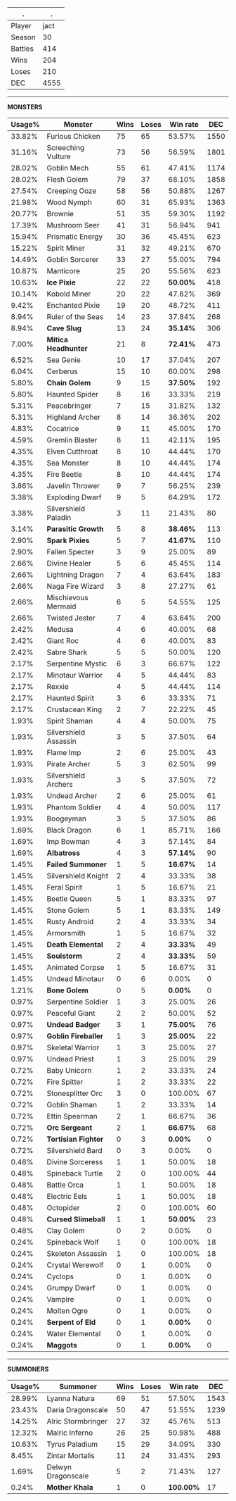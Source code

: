 .|.
|-|-
Player|jact
Season|30
Battles|414
Wins|204
Loses|210
DEC|4555

---
**MONSTERS**

Usage%|Monster|Wins|Loses|Win rate|DEC|
-|-|-|-|-|-|
33.82%|Furious Chicken|75|65|53.57%|1550|
31.16%|Screeching Vulture|73|56|56.59%|1801|
28.02%|Goblin Mech|55|61|47.41%|1174|
28.02%|Flesh Golem|79|37|68.10%|1858|
27.54%|Creeping Ooze|58|56|50.88%|1267|
21.98%|Wood Nymph|60|31|65.93%|1363|
20.77%|Brownie|51|35|59.30%|1192|
17.39%|Mushroom Seer|41|31|56.94%|941|
15.94%|Prismatic Energy|30|36|45.45%|623|
15.22%|Spirit Miner|31|32|49.21%|670|
14.49%|Goblin Sorcerer|33|27|55.00%|794|
10.87%|Manticore|25|20|55.56%|623|
10.63%|**Ice Pixie**|22|22|**50.00%**|418|
10.14%|Kobold Miner|20|22|47.62%|369|
9.42%|Enchanted Pixie|19|20|48.72%|411|
8.94%|Ruler of the Seas|14|23|37.84%|268|
8.94%|**Cave Slug**|13|24|**35.14%**|306|
7.00%|**Mitica Headhunter**|21|8|**72.41%**|473|
6.52%|Sea Genie|10|17|37.04%|207|
6.04%|Cerberus|15|10|60.00%|298|
5.80%|**Chain Golem**|9|15|**37.50%**|192|
5.80%|Haunted Spider|8|16|33.33%|219|
5.31%|Peacebringer|7|15|31.82%|132|
5.31%|Highland Archer|8|14|36.36%|202|
4.83%|Cocatrice|9|11|45.00%|170|
4.59%|Gremlin Blaster|8|11|42.11%|195|
4.35%|Elven Cutthroat|8|10|44.44%|170|
4.35%|Sea Monster|8|10|44.44%|174|
4.35%|Fire Beetle|8|10|44.44%|174|
3.86%|Javelin Thrower|9|7|56.25%|239|
3.38%|Exploding Dwarf|9|5|64.29%|172|
3.38%|Silvershield Paladin|3|11|21.43%|80|
3.14%|**Parasitic Growth**|5|8|**38.46%**|113|
2.90%|**Spark Pixies**|5|7|**41.67%**|110|
2.90%|Fallen Specter|3|9|25.00%|89|
2.66%|Divine Healer|5|6|45.45%|114|
2.66%|Lightning Dragon|7|4|63.64%|183|
2.66%|Naga Fire Wizard|3|8|27.27%|61|
2.66%|Mischievous Mermaid|6|5|54.55%|125|
2.66%|Twisted Jester|7|4|63.64%|200|
2.42%|Medusa|4|6|40.00%|68|
2.42%|Giant Roc|4|6|40.00%|83|
2.42%|Sabre Shark|5|5|50.00%|120|
2.17%|Serpentine Mystic|6|3|66.67%|122|
2.17%|Minotaur Warrior|4|5|44.44%|83|
2.17%|Rexxie|4|5|44.44%|114|
2.17%|Haunted Spirit|3|6|33.33%|71|
2.17%|Crustacean King|2|7|22.22%|45|
1.93%|Spirit Shaman|4|4|50.00%|75|
1.93%|Silvershield Assassin|3|5|37.50%|64|
1.93%|Flame Imp|2|6|25.00%|43|
1.93%|Pirate Archer|5|3|62.50%|99|
1.93%|Silvershield Archers|3|5|37.50%|72|
1.93%|Undead Archer|2|6|25.00%|61|
1.93%|Phantom Soldier|4|4|50.00%|117|
1.93%|Boogeyman|3|5|37.50%|86|
1.69%|Black Dragon|6|1|85.71%|166|
1.69%|Imp Bowman|4|3|57.14%|84|
1.69%|**Albatross**|4|3|**57.14%**|90|
1.45%|**Failed Summoner**|1|5|**16.67%**|14|
1.45%|Silvershield Knight|2|4|33.33%|38|
1.45%|Feral Spirit|1|5|16.67%|21|
1.45%|Beetle Queen|5|1|83.33%|97|
1.45%|Stone Golem|5|1|83.33%|149|
1.45%|Rusty Android|2|4|33.33%|34|
1.45%|Armorsmith|1|5|16.67%|32|
1.45%|**Death Elemental**|2|4|**33.33%**|49|
1.45%|**Soulstorm**|2|4|**33.33%**|59|
1.45%|Animated Corpse|1|5|16.67%|31|
1.45%|Undead Minotaur|0|6|0.00%|0|
1.21%|**Bone Golem**|0|5|**0.00%**|0|
0.97%|Serpentine Soldier|1|3|25.00%|26|
0.97%|Peaceful Giant|2|2|50.00%|52|
0.97%|**Undead Badger**|3|1|**75.00%**|76|
0.97%|**Goblin Fireballer**|1|3|**25.00%**|22|
0.97%|Skeletal Warrior|1|3|25.00%|27|
0.97%|Undead Priest|1|3|25.00%|29|
0.72%|Baby Unicorn|1|2|33.33%|24|
0.72%|Fire Spitter|1|2|33.33%|22|
0.72%|Stonesplitter Orc|3|0|100.00%|67|
0.72%|Goblin Shaman|1|2|33.33%|14|
0.72%|Ettin Spearman|2|1|66.67%|36|
0.72%|**Orc Sergeant**|2|1|**66.67%**|68|
0.72%|**Tortisian Fighter**|0|3|**0.00%**|0|
0.72%|Silvershield Bard|0|3|0.00%|0|
0.48%|Divine Sorceress|1|1|50.00%|18|
0.48%|Spineback Turtle|2|0|100.00%|44|
0.48%|Battle Orca|1|1|50.00%|18|
0.48%|Electric Eels|1|1|50.00%|18|
0.48%|Octopider|2|0|100.00%|60|
0.48%|**Cursed Slimeball**|1|1|**50.00%**|23|
0.48%|Clay Golem|0|2|0.00%|0|
0.24%|Spineback Wolf|1|0|100.00%|18|
0.24%|Skeleton Assassin|1|0|100.00%|18|
0.24%|Crystal Werewolf|0|1|0.00%|0|
0.24%|Cyclops|0|1|0.00%|0|
0.24%|Grumpy Dwarf|0|1|0.00%|0|
0.24%|Vampire|0|1|0.00%|0|
0.24%|Molten Ogre|0|1|0.00%|0|
0.24%|**Serpent of Eld**|0|1|**0.00%**|0|
0.24%|Water Elemental|0|1|0.00%|0|
0.24%|**Maggots**|0|1|**0.00%**|0|

---
**SUMMONERS**

Usage%|Summoner|Wins|Loses|Win rate|DEC|
-|-|-|-|-|-|
28.99%|Lyanna Natura|69|51|57.50%|1543|
23.43%|Daria Dragonscale|50|47|51.55%|1239|
14.25%|Alric Stormbringer|27|32|45.76%|513|
12.32%|Malric Inferno|26|25|50.98%|488|
10.63%|Tyrus Paladium|15|29|34.09%|330|
8.45%|Zintar Mortalis|11|24|31.43%|293|
1.69%|Delwyn Dragonscale|5|2|71.43%|127|
0.24%|**Mother Khala**|1|0|**100.00%**|17|
